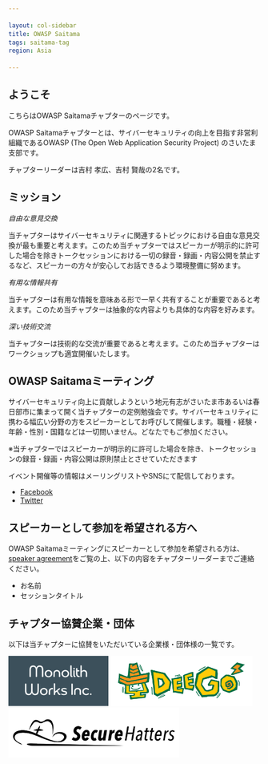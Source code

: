 ```yaml
---

layout: col-sidebar
title: OWASP Saitama
tags: saitama-tag
region: Asia

---
```


## ようこそ

こちらはOWASP Saitamaチャプターのページです。

OWASP Saitamaチャプターとは、サイバーセキュリティの向上を目指す非営利組織であるOWASP (The Open Web Application Security Project) のさいたま支部です。

チャプターリーダーは吉村 孝広、吉村 賢哉の2名です。

## ミッション

*自由な意見交換*

当チャプターはサイバーセキュリティに関連するトピックにおける自由な意見交換が最も重要と考えます。このため当チャプターではスピーカーが明示的に許可した場合を除きトークセッションにおける一切の録音・録画・内容公開を禁止するなど、スピーカーの方々が安心してお話できるよう環境整備に努めます。

*有用な情報共有*

当チャプターは有用な情報を意味ある形で一早く共有することが重要であると考えます。このため当チャプターは抽象的な内容よりも具体的な内容を好みます。

*深い技術交流*

当チャプターは技術的な交流が重要であると考えます。このため当チャプターはワークショップも適宜開催いたします。


## OWASP Saitamaミーティング
サイバーセキュリティ向上に貢献しようという地元有志がさいたま市あるいは春日部市に集まって開く当チャプターの定例勉強会です。サイバーセキュリティに携わる幅広い分野の方をスピーカーとしてお呼びして開催します。職種・経験・年齢・性別・国籍などは一切問いません。どなたでもご参加ください。

※当チャプターではスピーカーが明示的に許可した場合を除き、トークセッションの録音・録画・内容公開は原則禁止とさせていただきます

イベント開催等の情報はメーリングリストやSNSにて配信しております。

* [Facebook](https://www.facebook.com/owaspsaitama)
* [Twitter](https://twitter.com/OWASP_Saitama)

## スピーカーとして参加を希望される方へ

OWASP Saitamaミーティングにスピーカーとして参加を希望される方は、[speaker agreement](/www-policy/legal/speaker-agreement)をご覧の上、以下の内容をチャプターリーダーまでご連絡ください。

 * お名前
 * セッションタイトル

## チャプター協賛企業・団体

以下は当チャプターに協賛をいただいている企業様・団体様の一覧です。

[<img alt="Monolith Works Inc." src="assets/images/monolithworks-2.png" height="100" >](https://monolithworks.co.jp/)
[<img alt="Deego Co.,Ltd." src="assets/images/deego.png" height="100" >](https://www.deego.co.jp/)
[<img alt="Secure Hatters" src="assets/images/sh.png" height="100" >](https://www.securehatters.com/)
